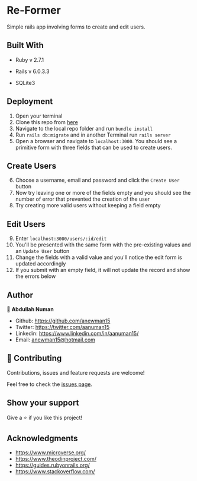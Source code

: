 # Re-Former

Simple rails app involving forms to create and edit users.

## Built With

* Ruby v 2.7.1

* Rails v 6.0.3.3

* SQLite3


## Deployment

1. Open your terminal
2. Clone this repo from [here](https://github.com/anewman15/re-former/)
3. Navigate to the local repo folder and run `bundle install`
4. Run `rails db:migrate` and in another Terminal run `rails server`
5. Open a browser and navigate to `localhost:3000`. You should see a primitive form with three fields that can be used to create users.

## Create Users
6. Choose a username, email and password and click the `Create User` button
7. Now try leaving one or more of the fields empty and you should see the number of error that prevented the creation of the user
8. Try creating more valid users without keeping a field empty

## Edit Users
9. Enter `localhost:3000/users/:id/edit`
10. You'll be presented with the same form with the pre-existing values and an `Update User` button
11. Change the fields with a valid value and you'll notice the edit form is updated accordingly
12. If you submit with an empty field, it will not update the record and show the errors below

## Author
👤 **Abdullah Numan**

- Github:   https://github.com/anewman15
- Twitter:  https://twitter.com/aanuman15
- Linkedin: https://www.linkedin.com/in/aanuman15/
- Email:    anewman15@hotmail.com

## 🤝 Contributing

Contributions, issues and feature requests are welcome!

Feel free to check the [issues page](issues/).

## Show your support

Give a ⭐️ if you like this project!

## Acknowledgments

- https://www.microverse.org/
- https://www.theodinproject.com/
- https://guides.rubyonrails.org/
- https://www.stackoverflow.com/
